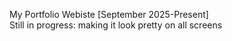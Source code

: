 My Portfolio Webiste [September 2025-Present]<br>
Still in progress: making it look pretty on all screens
